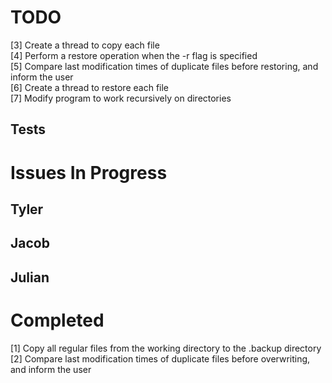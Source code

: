 # TODO #
[3] Create a thread to copy each file\
[4] Perform a restore operation when the -r flag is specified\
[5] Compare last modification times of duplicate files before restoring, and inform the user\
[6] Create a thread to restore each file\
[7] Modify program to work recursively on directories
## Tests ##

# Issues In Progress #

## Tyler ##

## Jacob ##

## Julian ##

# Completed #
[1] Copy all regular files from the working directory to the .backup directory\
[2] Compare last modification times of duplicate files before overwriting, and inform the user
